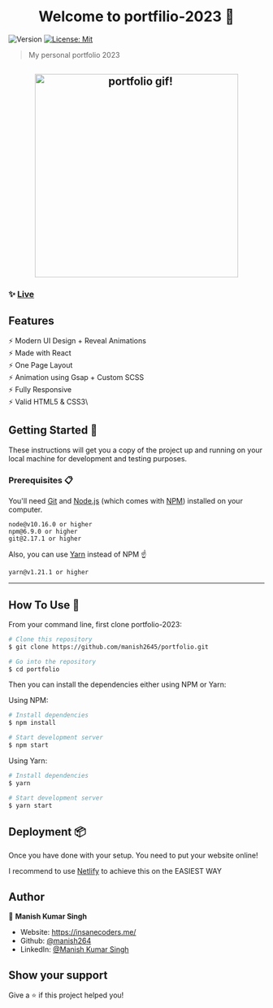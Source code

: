 <h1 align="center">Welcome to portfilio-2023 👋</h1>
<p>
  <img alt="Version" src="https://img.shields.io/badge/version-v1-blue.svg?cacheSeconds=2592000" />
  <a href="#" target="_blank">
    <img alt="License: Mit" src="https://img.shields.io/badge/License-Mit-yellow.svg" />
  </a>
</p>

> My personal portfolio 2023

<h2 align="center">
  <img src="" alt="portfolio gif!" width="400px" />
  <br>
</h2>

### ✨ [Live](https:)

## Features

⚡️ Modern UI Design + Reveal Animations\
⚡️ Made with React\
⚡️ One Page Layout\
⚡️ Animation using Gsap + Custom SCSS\
⚡️ Fully Responsive\
⚡️ Valid HTML5 & CSS3\

## Getting Started 🚀

These instructions will get you a copy of the project up and running on your local machine for development and testing purposes.

### Prerequisites 📋

You'll need [Git](https://git-scm.com) and [Node.js](https://nodejs.org/en/download/) (which comes with [NPM](http://npmjs.com)) installed on your computer.

```
node@v10.16.0 or higher
npm@6.9.0 or higher
git@2.17.1 or higher
```

Also, you can use [Yarn](https://yarnpkg.com/) instead of NPM ☝️

```
yarn@v1.21.1 or higher
```

---

## How To Use 🔧

From your command line, first clone portfolio-2023:

```bash
# Clone this repository
$ git clone https://github.com/manish2645/portfolio.git

# Go into the repository
$ cd portfolio
```

Then you can install the dependencies either using NPM or Yarn:

Using NPM:

```bash
# Install dependencies
$ npm install

# Start development server
$ npm start
```

Using Yarn:

```bash
# Install dependencies
$ yarn

# Start development server
$ yarn start
```

## Deployment 📦

Once you have done with your setup. You need to put your website online!

I recommend to use [Netlify](https://netlify.com) to achieve this on the EASIEST WAY

## Author

👤 **Manish Kumar Singh**

- Website: https://insanecoders.me/
- Github: [@manish264](https://github.com/manish2645/my-portfolio-webite)
- LinkedIn: [@Manish Kumar Singh](https://www.linkedin.com/in/manish-kumar-singh-75931721a)

## Show your support

Give a ⭐️ if this project helped you!
